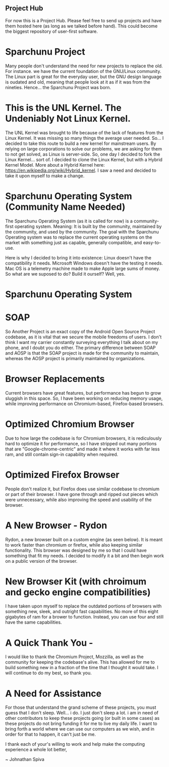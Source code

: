 ## Project Hub

For now this is a Project Hub. Please feel free to send up projects and have them hosted here (as long as we talked before hand). This could become the biggest repository of user-first software.

# Sparchunu Project

Many people don't understand the need for new projects to replace the old. For instance. we have the current foundation of the GNU/Linux community. The Linux part is great for the everyday user, but the GNU design language is oudated and old, meaning that people look at it as if it was from the nineties. Hence... the Sparchunu Project was born.

# This is the UNL Kernel. The Undeniably Not Linux Kernel.
The UNL Kernel was brought to life because of the lack of features from the Linux Kernel. It was missing so many things the average user needed. So... I decided to take this route to build a new kernel for mainstream users. By relying on large corporations to solve our problems, we are asking for them to not get solved, as Linux is server-side. So, one day I decided to fork the Linux Kernel... sort of. I decided to clone the Linux Kernel, but with a Hybrid Kernel Model. More about a Hybrid Kernel here: https://en.wikipedia.org/wiki/Hybrid_kernel. I saw a need and decided to take it upon myself to make a change.

# Sparchunu Operating System (Community Name Needed)

The Sparchunu Operating System (as it is called for now) is a community-first operating system. Meaning: It is built by the community, maintained by the community, and used by the community. The goal with the Sparchunu Operating system was to replace the current operating systems on the market with something just as capable, generally compatible, and easy-to-use.

Here is why I decided to bring it into existence: Linux doesn't have the compatibility it needs. Microsoft Windows doesn't have the testing it needs. Mac OS is a telemetry machine made to make Apple large sums of money. So what are we suposed to do? Build it ourself? Well, yes.

# Sparchunu Operating System

# SOAP

So Another Project is an exact copy of the Android Open Source Project codebase, as it is vital that we secure the mobile freedoms of users. I don't think I want my carrier constantly surveying everything I talk about on my phone, and I doubt you do either. The primary difference between SOAP and AOSP is that the SOAP project is made for the community to maintain, whereas the AOSP project is primarily maintained by organizations.

# Browser Replacements

Current browsers have great features, but performance has begun to grow sluggish in this space. So, I have been working on reducing memory usage, while improving performance on Chromium-based, Firefox-based browsers.

# Optimized Chromium Browser

Due to how large the codebase is for Chromium browsers, it is rediculously hard to optimize it for performance, so I have stripped out many portions that are "Google-chrome-centric" and made it where it works with far less ram, and still contain sign-in capability when required.

# Optimized Firefox Browser

People don't realize it, but Firefox does use similar codebase to chromium or part of their browser. I have gone through and ripped out pieces which were unnecessary, while also improving the speed and usability of the browser.

# A New Browser - Rydon

Rydon, a new browser built on a custom engine (as seen below). It is meant to work faster than chromium or firefox, while also keeping similar functionality. This browser was designed by me so that I could have something that fit my needs. I decided to modify it a bit and then begin work on a public version of the browser. 

# New Browser Kit (with chroimum and gecko engine compatibilities)

I have taken upon myself to replace the outdated portions of browsers with something new, sleek, and outright fast capabilities. No more of this eight gigabytes of ram for a brower to function. Instead, you can use four and still have the same capabilities.


# A Quick Thank You - 

I would like to thank the Chromium Project, Mozzilla, as well as the community for keeping the codebase's alive. This has allowed for me to build something new in a fraction of the time that I thought it would take. I will continue to do my best, so thank you.

# A Need for Assistance

For those that understand the grand scheme of these projects, you must guess that I don't sleep. Well... i do. I just don't sleep a lot. i am in need of other contributors to keep these projects going (or built in some cases) as these projects do not bring funding it for me to live my daily life. I want to bring forth a world where we can use our computers as we wish, and in order for that to happen, it can't just be me.

I thank each of your's willing to work and help make the computing experience a whole lot better,

~ Johnathan Spiva
